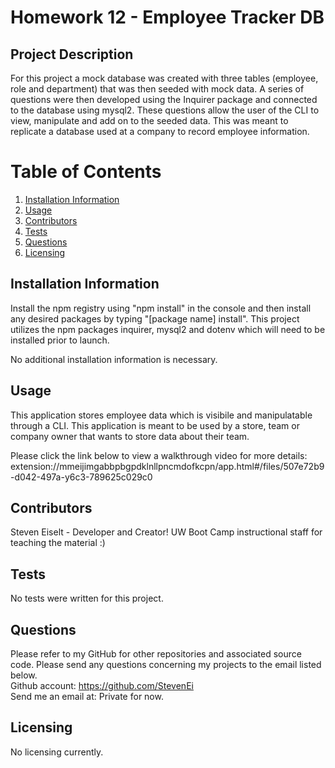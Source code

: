 # Homework 12 - Employee Tracker DB

## Project Description 
For this project a mock database was created with three tables (employee, role and department) that was then seeded
with mock data. A series of questions were then developed using the Inquirer package and connected to the database using mysql2. These questions allow the user of the CLI to view, manipulate and add on to the seeded data. This 
was meant to replicate a database used at a company to record employee information. 

# Table of Contents 
1. [Installation Information](#installation-information)
2. [Usage](#usage)
3. [Contributors](#contributors)
4. [Tests](#tests)
5. [Questions](#questions)
6. [Licensing](#licensing)

## Installation Information
Install the npm registry using "npm install" in the console and then install any desired packages by typing "[package name] install". This project utilizes the npm packages inquirer, mysql2 and dotenv which will need
to be installed prior to launch.

No additional installation information is necessary.

## Usage 
This application stores employee data which is visibile and manipulatable through a CLI. This application is meant
to be used by a store, team or company owner that wants to store data about their team.

Please click the link below to view a walkthrough video for more details: <br />
extension://mmeijimgabbpbgpdklnllpncmdofkcpn/app.html#/files/507e72b9-d042-497a-y6c3-789625c029c0

## Contributors 
Steven Eiselt - Developer and Creator!
UW Boot Camp instructional staff for teaching the material :)

## Tests 
No tests were written for this project.

## Questions 
Please refer to my GitHub for other repositories and associated source code. Please send any questions concerning my projects to the email listed below. <br />
Github account: https://github.com/StevenEi <br /> 
Send me an email at: Private for now.
    
## Licensing 
No licensing currently.